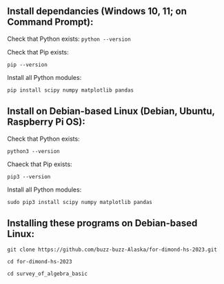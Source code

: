## Install dependancies (Windows 10, 11; on Command Prompt):

Check that Python exists:
``python --version``

Check that Pip exists:

``pip --version``

Install all Python modules:

``pip install scipy numpy matplotlib pandas``

## Install on Debian-based Linux (Debian, Ubuntu, Raspberry Pi OS):

Check that Python exists:

``python3 --version``

Chaeck that Pip exists:

``pip3 --version``

Install all Python modules:

``sudo pip3 install scipy numpy matplotlib pandas``

## Installing these programs on Debian-based Linux:

``git clone https://github.com/buzz-buzz-Alaska/for-dimond-hs-2023.git``

``cd for-dimond-hs-2023``

``cd survey_of_algebra_basic``
